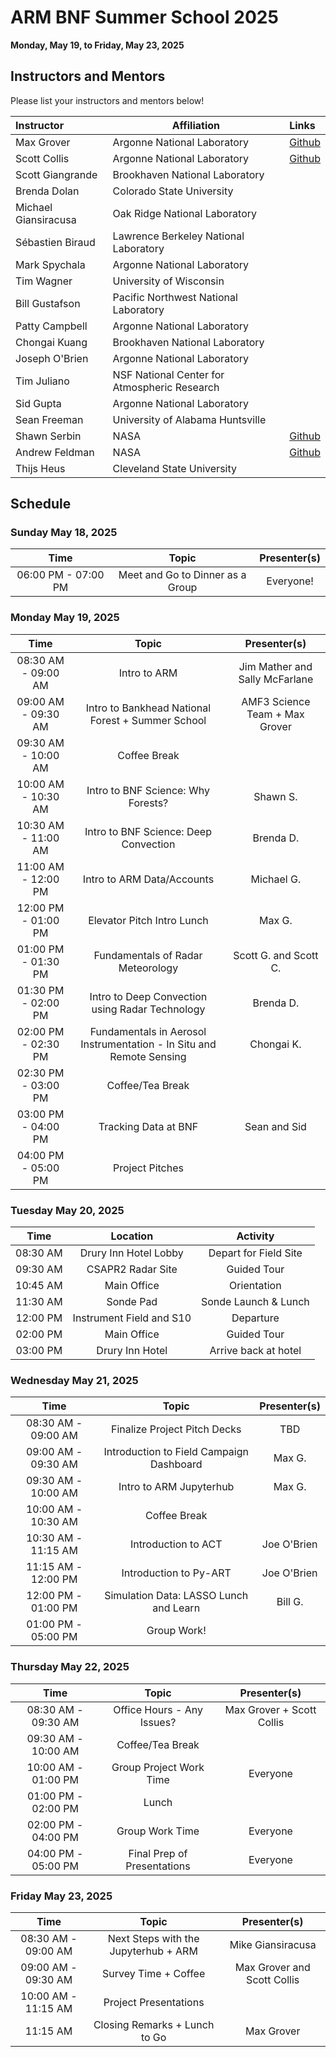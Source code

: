 # ARM BNF Summer School 2025

**Monday, May 19, to Friday, May 23, 2025**


## Instructors and Mentors

Please list your instructors and mentors below!

| Instructor | Affiliation | Links |
| :------- | ------- |:------- |
| Max Grover | Argonne National Laboratory | [Github](https://github.com/mgrover1) |
| Scott Collis | Argonne National Laboratory | [Github](https://github.com/scollis) |
| Scott Giangrande | Brookhaven National Laboratory | |
| Brenda Dolan | Colorado State University |  |
| Michael Giansiracusa | Oak Ridge National Laboratory |  |
| Sébastien Biraud | Lawrence Berkeley National Laboratory |  |
| Mark Spychala | Argonne National Laboratory  |  |
| Tim Wagner | University of Wisconsin |  |
| Bill Gustafson | Pacific Northwest National Laboratory |  |
| Patty Campbell | Argonne National Laboratory |  |
| Chongai Kuang | Brookhaven National Laboratory |  |
| Joseph O'Brien | Argonne National Laboratory |  |
| Tim Juliano  | NSF National Center for Atmospheric Research |  |
| Sid Gupta | Argonne National Laboratory |  |
| Sean Freeman | University of Alabama Huntsville |  |
| Shawn Serbin | NASA |  [Github](https://github.com/serbinsh) |
| Andrew Feldman | NASA | [Github](https://github.com/afeld24) |
| Thijs Heus | Cleveland State University |  |



## Schedule

### Sunday May 18, 2025

| Time                | Topic                  | Presenter(s)                       |
| :---:               |    :----:              |    :---:                           |
| 06:00 PM - 07:00 PM | Meet and Go to Dinner as a Group   | Everyone!                          |

### Monday May 19, 2025

| Time                 | Topic                                  | Presenter(s)                       |
| :---:                |    :----:                              |    :---:                           |
| 08:30 AM - 09:00 AM  | Intro to ARM                           | Jim Mather and Sally McFarlane     |
| 09:00 AM - 09:30 AM  | Intro to Bankhead National Forest + Summer School      | AMF3 Science Team + Max Grover     |
| 09:30 AM - 10:00 AM  | Coffee Break                           |                                    |
| 10:00 AM - 10:30 AM  | Intro to BNF Science: Why Forests?            | Shawn S. |
| 10:30 AM - 11:00 AM  | Intro to BNF Science: Deep Convection         | Brenda D. |
| 11:00 AM - 12:00 PM  | Intro to ARM Data/Accounts      |  Michael G.         |
| 12:00 PM - 01:00 PM  | Elevator Pitch Intro Lunch   |  Max G.                                  |
| 01:00 PM - 01:30 PM  | Fundamentals of Radar Meteorology |   Scott G. and Scott C.                    |
| 01:30 PM - 02:00 PM  | Intro to Deep Convection using Radar Technology | Brenda D. |
| 02:00 PM - 02:30 PM  | Fundamentals in Aerosol Instrumentation - In Situ and Remote Sensing   |    Chongai K.                 |
| 02:30 PM - 03:00 PM  | Coffee/Tea Break                       |                                    |
| 03:00 PM - 04:00 PM  | Tracking Data at BNF  | Sean and Sid   |
| 04:00 PM - 05:00 PM  | Project Pitches                    |          |

### Tuesday May 20, 2025


| Time                 | Location                               | Activity                      |
| :---:                |    :----:                              |    :---:                      |
| 08:30 AM             | Drury Inn Hotel Lobby                  | Depart for Field Site         |
| 09:30 AM             | CSAPR2 Radar Site                      | Guided Tour                   |
| 10:45 AM             | Main Office                            | Orientation                   |
| 11:30 AM             | Sonde Pad                              | Sonde Launch & Lunch          |
| 12:00 PM             | Instrument Field and S10               | Departure                     |
| 02:00 PM             | Main Office                            | Guided Tour                   |
| 03:00 PM             | Drury Inn Hotel                        | Arrive back at hotel          |


### Wednesday May 21, 2025

| Time                 | Topic                                  | Presenter(s)                       |
| :---:                |    :----:                              |    :---:                           |
| 08:30 AM - 09:00 AM  | Finalize Project Pitch Decks           | TBD                     |
| 09:00 AM - 09:30 AM  | Introduction to Field Campaign Dashboard       | Max G.                    |
| 09:30 AM - 10:00 AM  | Intro to ARM Jupyterhub     |    Max G.                                |
| 10:00 AM - 10:30 AM  | Coffee Break                           |                                    |
| 10:30 AM - 11:15 AM  | Introduction to ACT      | Joe O'Brien        |
| 11:15 AM - 12:00 PM  | Introduction to Py-ART   | Joe O'Brien                     |
| 12:00 PM - 01:00 PM  | Simulation Data: LASSO Lunch and Learn          | Bill G.                         |
| 01:00 PM - 05:00 PM  | Group Work!    |                                    |                                  |

### Thursday May 22, 2025

| Time                 | Topic                                  | Presenter(s)                       |
| :---:                |    :----:                              |    :---:                           |
| 08:30 AM - 09:30 AM  | Office Hours - Any Issues?        | Max Grover + Scott Collis                         |
| 09:30 AM - 10:00 AM  | Coffee/Tea Break                  |                                    |
| 10:00 AM - 01:00 PM  | Group Project Work Time     | Everyone        |
| 01:00 PM - 02:00 PM  | Lunch          |                          |
| 02:00 PM - 04:00 PM  | Group Work Time |  Everyone                |                        |
| 04:00 PM - 05:00 PM  | Final Prep of Presentations | Everyone                |             |

### Friday May 23, 2025

| Time                 | Topic                                  | Presenter(s)                       |
| :---:                |    :----:                              |    :---:                           |
| 08:30 AM - 09:00 AM  | Next Steps with the Jupyterhub + ARM   | Mike Giansiracusa                  |
| 09:00 AM - 09:30 AM  | Survey Time + Coffee                   | Max Grover and Scott Collis        |
| 10:00 AM - 11:15 AM  | Project Presentations                  |                                    |
| 11:15 AM             | Closing Remarks + Lunch to Go          | Max Grover                         |

